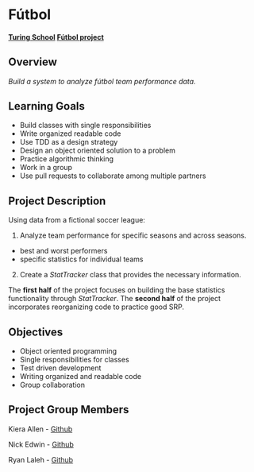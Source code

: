 # Fútbol

#### [Turing School](https://turing.io/) [Fútbol project](https://backend.turing.io/module1/projects/futbol/index)

## Overview

_Build a system to analyze fútbol team performance data._

## Learning Goals
- Build classes with single responsibilities
- Write organized readable code
- Use TDD as a design strategy
- Design an object oriented solution to a problem
- Practice algorithmic thinking
- Work in a group
- Use pull requests to collaborate among multiple partners

## Project Description
Using data from a fictional soccer league:
1. Analyze team performance for specific seasons and across seasons.
  - best and worst performers
  - specific statistics for individual teams
2. Create a *StatTracker* class that provides the necessary information.

The **first half** of the project focuses on building the base statistics functionality through *StatTracker*. The **second half** of the project incorporates reorganizing code to practice good SRP.

## Objectives

- Object oriented programming
- Single responsibilities for classes
- Test driven development
- Writing organized and readable code
- Group collaboration

## Project Group Members

Kiera Allen - [Github](https://github.com/KieraAllen)

Nick Edwin - [Github](https://github.com/NickEdwin)

Ryan Laleh - [Github](https://github.com/RyN21)
